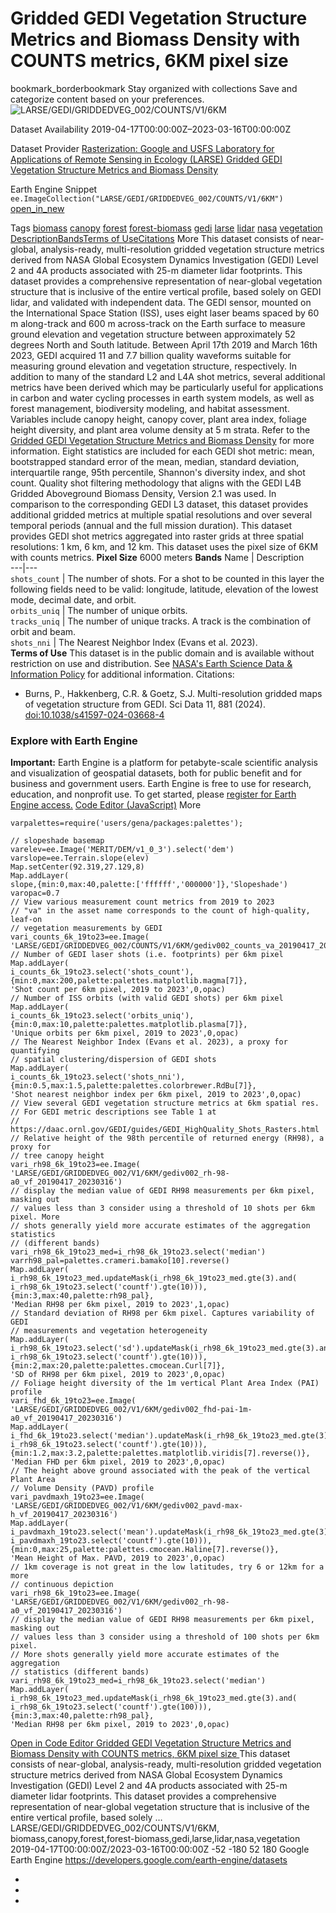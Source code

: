  
#  Gridded GEDI Vegetation Structure Metrics and Biomass Density with COUNTS metrics, 6KM pixel size 
bookmark_borderbookmark Stay organized with collections  Save and categorize content based on your preferences.
![LARSE/GEDI/GRIDDEDVEG_002/COUNTS/V1/6KM](https://developers.google.com/earth-engine/datasets/images/LARSE/LARSE_GEDI_GRIDDEDVEG_002_COUNTS_V1_6KM_sample.png) 

Dataset Availability
    2019-04-17T00:00:00Z–2023-03-16T00:00:00Z 

Dataset Provider
     [ Rasterization: Google and USFS Laboratory for Applications of Remote Sensing in Ecology (LARSE) ](https://www.fs.usda.gov/) [ Gridded GEDI Vegetation Structure Metrics and Biomass Density ](https://daac.ornl.gov/VEGETATION/guides/GEDI_HighQuality_Shots_Rasters.html) 

Earth Engine Snippet
     `    ee.ImageCollection("LARSE/GEDI/GRIDDEDVEG_002/COUNTS/V1/6KM")   ` [ open_in_new ](https://code.earthengine.google.com/?scriptPath=Examples:Datasets/LARSE/LARSE_GEDI_GRIDDEDVEG_002_COUNTS_V1_6KM) 

Tags
     [biomass](https://developers.google.com/earth-engine/datasets/tags/biomass) [canopy](https://developers.google.com/earth-engine/datasets/tags/canopy) [forest](https://developers.google.com/earth-engine/datasets/tags/forest) [forest-biomass](https://developers.google.com/earth-engine/datasets/tags/forest-biomass) [gedi](https://developers.google.com/earth-engine/datasets/tags/gedi) [larse](https://developers.google.com/earth-engine/datasets/tags/larse) [lidar](https://developers.google.com/earth-engine/datasets/tags/lidar) [nasa](https://developers.google.com/earth-engine/datasets/tags/nasa) [vegetation](https://developers.google.com/earth-engine/datasets/tags/vegetation)
[Description](https://developers.google.com/earth-engine/datasets/catalog/LARSE_GEDI_GRIDDEDVEG_002_COUNTS_V1_6KM#description)[Bands](https://developers.google.com/earth-engine/datasets/catalog/LARSE_GEDI_GRIDDEDVEG_002_COUNTS_V1_6KM#bands)[Terms of Use](https://developers.google.com/earth-engine/datasets/catalog/LARSE_GEDI_GRIDDEDVEG_002_COUNTS_V1_6KM#terms-of-use)[Citations](https://developers.google.com/earth-engine/datasets/catalog/LARSE_GEDI_GRIDDEDVEG_002_COUNTS_V1_6KM#citations) More
This dataset consists of near-global, analysis-ready, multi-resolution gridded vegetation structure metrics derived from NASA Global Ecosystem Dynamics Investigation (GEDI) Level 2 and 4A products associated with 25-m diameter lidar footprints. This dataset provides a comprehensive representation of near-global vegetation structure that is inclusive of the entire vertical profile, based solely on GEDI lidar, and validated with independent data.
The GEDI sensor, mounted on the International Space Station (ISS), uses eight laser beams spaced by 60 m along-track and 600 m across-track on the Earth surface to measure ground elevation and vegetation structure between approximately 52 degrees North and South latitude. Between April 17th 2019 and March 16th 2023, GEDI acquired 11 and 7.7 billion quality waveforms suitable for measuring ground elevation and vegetation structure, respectively.
In addition to many of the standard L2 and L4A shot metrics, several additional metrics have been derived which may be particularly useful for applications in carbon and water cycling processes in earth system models, as well as forest management, biodiversity modeling, and habitat assessment. Variables include canopy height, canopy cover, plant area index, foliage height diversity, and plant area volume density at 5 m strata. Refer to the [Gridded GEDI Vegetation Structure Metrics and Biomass Density](https://daac.ornl.gov/VEGETATION/guides/GEDI_HighQuality_Shots_Rasters.html) for more information.
Eight statistics are included for each GEDI shot metric: mean, bootstrapped standard error of the mean, median, standard deviation, interquartile range, 95th percentile, Shannon's diversity index, and shot count. Quality shot filtering methodology that aligns with the GEDI L4B Gridded Aboveground Biomass Density, Version 2.1 was used. In comparison to the corresponding GEDI L3 dataset, this dataset provides additional gridded metrics at multiple spatial resolutions and over several temporal periods (annual and the full mission duration).
This dataset provides GEDI shot metrics aggregated into raster grids at three spatial resolutions: 1 km, 6 km, and 12 km. This dataset uses the pixel size of 6KM with counts metrics.
**Pixel Size** 6000 meters 
**Bands**
Name | Description  
---|---  
`shots_count` | The number of shots. For a shot to be counted in this layer the following fields need to be valid: longitude, latitude, elevation of the lowest mode, decimal date, and orbit.  
`orbits_uniq` | The number of unique orbits.  
`tracks_uniq` | The number of unique tracks. A track is the combination of orbit and beam.  
`shots_nni` | The Nearest Neighbor Index (Evans et al. 2023).  
**Terms of Use**
This dataset is in the public domain and is available without restriction on use and distribution. See [NASA's Earth Science Data & Information Policy](https://www.earthdata.nasa.gov/engage/open-data-services-and-software/data-and-information-policy) for additional information.
Citations:
  * Burns, P., Hakkenberg, C.R. & Goetz, S.J. Multi-resolution gridded maps of vegetation structure from GEDI. Sci Data 11, 881 (2024). [doi:10.1038/s41597-024-03668-4](https://doi.org/10.1038/s41597-024-03668-4)


### Explore with Earth Engine
**Important:** Earth Engine is a platform for petabyte-scale scientific analysis and visualization of geospatial datasets, both for public benefit and for business and government users. Earth Engine is free to use for research, education, and nonprofit use. To get started, please [register for Earth Engine access.](https://console.cloud.google.com/earth-engine)
[Code Editor (JavaScript)](https://developers.google.com/earth-engine/datasets/catalog/LARSE_GEDI_GRIDDEDVEG_002_COUNTS_V1_6KM#code-editor-javascript-sample) More
```
varpalettes=require('users/gena/packages:palettes');

// slopeshade basemap
varelev=ee.Image('MERIT/DEM/v1_0_3').select('dem')
varslope=ee.Terrain.slope(elev)
Map.setCenter(92.319,27.129,8)
Map.addLayer(
slope,{min:0,max:40,palette:['ffffff','000000']},'Slopeshade')
varopac=0.7
// View various measurement count metrics from 2019 to 2023
// "va" in the asset name corresponds to the count of high-quality, leaf-on
// vegetation measurements by GEDI
vari_counts_6k_19to23=ee.Image(
'LARSE/GEDI/GRIDDEDVEG_002/COUNTS/V1/6KM/gediv002_counts_va_20190417_20230316')
// Number of GEDI laser shots (i.e. footprints) per 6km pixel
Map.addLayer(
i_counts_6k_19to23.select('shots_count'),
{min:0,max:200,palette:palettes.matplotlib.magma[7]},
'Shot count per 6km pixel, 2019 to 2023',0,opac)
// Number of ISS orbits (with valid GEDI shots) per 6km pixel
Map.addLayer(
i_counts_6k_19to23.select('orbits_uniq'),
{min:0,max:10,palette:palettes.matplotlib.plasma[7]},
'Unique orbits per 6km pixel, 2019 to 2023',0,opac)
// The Nearest Neighbor Index (Evans et al. 2023), a proxy for quantifying
// spatial clustering/dispersion of GEDI shots
Map.addLayer(
i_counts_6k_19to23.select('shots_nni'),
{min:0.5,max:1.5,palette:palettes.colorbrewer.RdBu[7]},
'Shot nearest neighbor index per 6km pixel, 2019 to 2023',0,opac)
// View several GEDI vegetation structure metrics at 6km spatial res.
// For GEDI metric descriptions see Table 1 at
// https://daac.ornl.gov/GEDI/guides/GEDI_HighQuality_Shots_Rasters.html
// Relative height of the 98th percentile of returned energy (RH98), a proxy for
// tree canopy height
vari_rh98_6k_19to23=ee.Image(
'LARSE/GEDI/GRIDDEDVEG_002/V1/6KM/gediv002_rh-98-a0_vf_20190417_20230316')
// display the median value of GEDI RH98 measurements per 6km pixel, masking out
// values less than 3 consider using a threshold of 10 shots per 6km pixel. More
// shots generally yield more accurate estimates of the aggregation statistics
// (different bands)
vari_rh98_6k_19to23_med=i_rh98_6k_19to23.select('median')
varrh98_pal=palettes.crameri.bamako[10].reverse()
Map.addLayer(
i_rh98_6k_19to23_med.updateMask(i_rh98_6k_19to23_med.gte(3).and(
i_rh98_6k_19to23.select('countf').gte(10))),
{min:3,max:40,palette:rh98_pal},
'Median RH98 per 6km pixel, 2019 to 2023',1,opac)
// Standard deviation of RH98 per 6km pixel. Captures variability of GEDI
// measurements and vegetation heterogeneity
Map.addLayer(
i_rh98_6k_19to23.select('sd').updateMask(i_rh98_6k_19to23_med.gte(3).and(
i_rh98_6k_19to23.select('countf').gte(10))),
{min:2,max:20,palette:palettes.cmocean.Curl[7]},
'SD of RH98 per 6km pixel, 2019 to 2023',0,opac)
// Foliage height diversity of the 1m vertical Plant Area Index (PAI) profile
vari_fhd_6k_19to23=ee.Image(
'LARSE/GEDI/GRIDDEDVEG_002/V1/6KM/gediv002_fhd-pai-1m-a0_vf_20190417_20230316')
Map.addLayer(
i_fhd_6k_19to23.select('median').updateMask(i_rh98_6k_19to23_med.gte(3).and(
i_rh98_6k_19to23.select('countf').gte(10))),
{min:1.2,max:3.2,palette:palettes.matplotlib.viridis[7].reverse()},
'Median FHD per 6km pixel, 2019 to 2023',0,opac)
// The height above ground associated with the peak of the vertical Plant Area
// Volume Density (PAVD) profile
vari_pavdmaxh_19to23=ee.Image(
'LARSE/GEDI/GRIDDEDVEG_002/V1/6KM/gediv002_pavd-max-h_vf_20190417_20230316')
Map.addLayer(
i_pavdmaxh_19to23.select('mean').updateMask(i_rh98_6k_19to23_med.gte(3).and(
i_pavdmaxh_19to23.select('countf').gte(10))),
{min:0,max:25,palette:palettes.cmocean.Haline[7].reverse()},
'Mean Height of Max. PAVD, 2019 to 2023',0,opac)
// 1km coverage is not great in the low latitudes, try 6 or 12km for a more
// continuous depiction
vari_rh98_6k_19to23=ee.Image(
'LARSE/GEDI/GRIDDEDVEG_002/V1/6KM/gediv002_rh-98-a0_vf_20190417_20230316')
// display the median value of GEDI RH98 measurements per 6km pixel, masking out
// values less than 3 consider using a threshold of 100 shots per 6km pixel.
// More shots generally yield more accurate estimates of the aggregation
// statistics (different bands)
vari_rh98_6k_19to23_med=i_rh98_6k_19to23.select('median')
Map.addLayer(
i_rh98_6k_19to23_med.updateMask(i_rh98_6k_19to23_med.gte(3).and(
i_rh98_6k_19to23.select('countf').gte(100))),
{min:3,max:40,palette:rh98_pal},
'Median RH98 per 6km pixel, 2019 to 2023',0,opac)
```
[ Open in Code Editor ](https://code.earthengine.google.com/?scriptPath=Examples:Datasets/LARSE/LARSE_GEDI_GRIDDEDVEG_002_COUNTS_V1_6KM)
[ Gridded GEDI Vegetation Structure Metrics and Biomass Density with COUNTS metrics, 6KM pixel size ](https://developers.google.com/earth-engine/datasets/catalog/LARSE_GEDI_GRIDDEDVEG_002_COUNTS_V1_6KM)
This dataset consists of near-global, analysis-ready, multi-resolution gridded vegetation structure metrics derived from NASA Global Ecosystem Dynamics Investigation (GEDI) Level 2 and 4A products associated with 25-m diameter lidar footprints. This dataset provides a comprehensive representation of near-global vegetation structure that is inclusive of the entire vertical profile, based solely …
LARSE/GEDI/GRIDDEDVEG_002/COUNTS/V1/6KM, biomass,canopy,forest,forest-biomass,gedi,larse,lidar,nasa,vegetation 
2019-04-17T00:00:00Z/2023-03-16T00:00:00Z
-52 -180 52 180 
Google Earth Engine
https://developers.google.com/earth-engine/datasets
  * [ ](https://doi.org/https://www.fs.usda.gov/)
  * [ ](https://doi.org/https://daac.ornl.gov/VEGETATION/guides/GEDI_HighQuality_Shots_Rasters.html)
  * [ ](https://doi.org/https://developers.google.com/earth-engine/datasets/catalog/LARSE_GEDI_GRIDDEDVEG_002_COUNTS_V1_6KM)


